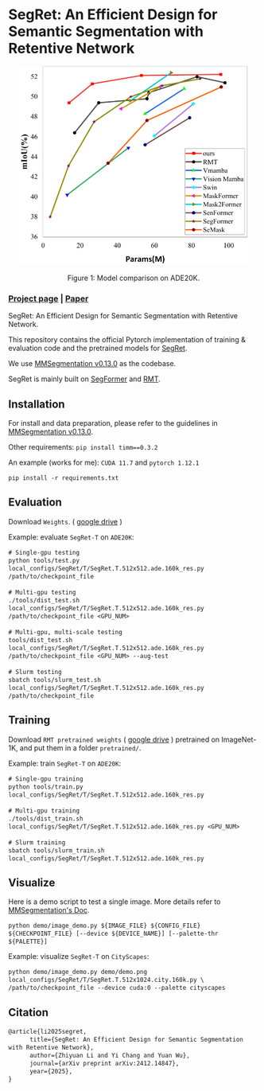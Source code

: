 # SegRet: An Efficient Design for Semantic Segmentation with Retentive Network

<!-- ![image](resources/image.png) -->
<div align="center">
  <img src="./resources/image.png" height="400">
</div>
<p align="center">
  Figure 1: Model comparison on ADE20K.
</p>

### [Project page](https://github.com/ZhiyuanLi218/segret) | [Paper](https://arxiv.org/abs/2502.14014) 

SegRet: An Efficient Design for Semantic Segmentation with Retentive Network.<br>

This repository contains the official Pytorch implementation of training & evaluation code and the pretrained models for [SegRet](https://arxiv.org/abs/2502.14014).


We use [MMSegmentation v0.13.0](https://github.com/open-mmlab/mmsegmentation/tree/v0.13.0) as the codebase.

SegRet is mainly built on [SegFormer](https://github.com/NVlabs/SegFormer) and [RMT](https://github.com/qhfan/RMT).


## Installation

For install and data preparation, please refer to the guidelines in [MMSegmentation v0.13.0](https://github.com/open-mmlab/mmsegmentation/tree/v0.13.0).

Other requirements:
```pip install timm==0.3.2```

An example (works for me): ```CUDA 11.7``` and  ```pytorch 1.12.1``` 

```
pip install -r requirements.txt
```

## Evaluation

Download `Weights`. 
(
[google drive](https://drive.google.com/drive/folders/1vreFkrWShrm6dWrymJDTVHacXVK0wY97?usp=sharing)
)

Example: evaluate ```SegRet-T``` on ```ADE20K```:

```
# Single-gpu testing
python tools/test.py local_configs/SegRet/T/SegRet.T.512x512.ade.160k_res.py /path/to/checkpoint_file

# Multi-gpu testing
./tools/dist_test.sh local_configs/SegRet/T/SegRet.T.512x512.ade.160k_res.py /path/to/checkpoint_file <GPU_NUM>

# Multi-gpu, multi-scale testing
tools/dist_test.sh local_configs/SegRet/T/SegRet.T.512x512.ade.160k_res.py /path/to/checkpoint_file <GPU_NUM> --aug-test

# Slurm testing
sbatch tools/slurm_test.sh local_configs/SegRet/T/SegRet.T.512x512.ade.160k_res.py /path/to/checkpoint_file
```

## Training

Download `RMT pretrained weights` 
(
[google drive](https://drive.google.com/drive/folders/1mjJa-8sbdIHtTvfFNscCwaS9VFUFyuvN?usp=sharing)
) 
pretrained on ImageNet-1K, and put them in a folder ```pretrained/```.



Example: train ```SegRet-T``` on ```ADE20K```:

```
# Single-gpu training
python tools/train.py local_configs/SegRet/T/SegRet.T.512x512.ade.160k_res.py 

# Multi-gpu training
./tools/dist_train.sh local_configs/SegRet/T/SegRet.T.512x512.ade.160k_res.py <GPU_NUM>

# Slurm training
sbatch tools/slurm_train.sh local_configs/SegRet/T/SegRet.T.512x512.ade.160k_res.py
```

## Visualize

Here is a demo script to test a single image. More details refer to [MMSegmentation's Doc](https://mmsegmentation.readthedocs.io/en/latest/get_started.html).

```shell
python demo/image_demo.py ${IMAGE_FILE} ${CONFIG_FILE} ${CHECKPOINT_FILE} [--device ${DEVICE_NAME}] [--palette-thr ${PALETTE}]
```

Example: visualize ```SegRet-T``` on ```CityScapes```: 

```shell
python demo/image_demo.py demo/demo.png local_configs/SegRet/T/SegRet.T.512x1024.city.160k.py \
/path/to/checkpoint_file --device cuda:0 --palette cityscapes
```




## Citation
```
@article{li2025segret,
      title={SegRet: An Efficient Design for Semantic Segmentation with Retentive Network}, 
      author={Zhiyuan Li and Yi Chang and Yuan Wu},
      journal={arXiv preprint arXiv:2412.14847},
      year={2025},
}

```
